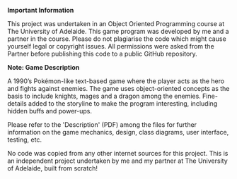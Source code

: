 **Important Information**

This project was undertaken in an Object Oriented Programming course at The University of Adelaide.
This game program was developed by me and a partner in the course. Please do not plagiarise the code which might cause yourself legal or copyright issues.
All permissions were asked from the Partner before publishing this code to a public GitHub repository.

**Note: Game Description**

A 1990’s Pokémon-like text-based game where the player acts as the hero and fights against enemies.
The game uses object-oriented concepts as the basis to include knights, mages and a dragon among 
the enemies. Fine-details added to the storyline to make the program interesting, including hidden 
buffs and power-ups.

Please refer to the 'Description' (PDF) among the files for further information on the game mechanics, design, class diagrams, user interface, testing, etc.

No code was copied from any other internet sources for this project.
This is an independent project undertaken by me and my partner at The University of Adelaide, built from scratch!
